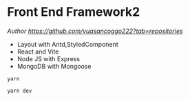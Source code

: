 # Front End Framework2
*Author https://github.com/vuasancoggo222?tab=repositories*
* Layout with Antd,StyledComponent
* React and Vite
* Node JS with Express
* MongoDB with Mongoose

 `yarn`

 `yarn dev`
